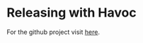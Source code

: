 # Releasing with Havoc

For the github project visit [here](https://github.com/MicahElliott/havoc).
